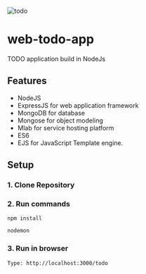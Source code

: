 ![todo](http://imgur.com/Ar41kTl)

# web-todo-app
TODO application build in NodeJs

## Features

- NodeJS
- ExpressJS for web application framework
- MongoDB for database
- Mongose for object modeling
- Mlab for service hosting platform
- ES6
- EJS for JavaScript Template engine.

## Setup
### 1. Clone Repository
### 2. Run commands
```
npm install
```
```
nodemon
```
### 3. Run in browser
```
Type: http://localhost:3000/todo
```
